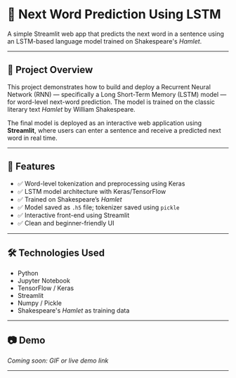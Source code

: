 # 🧠 Next Word Prediction Using LSTM

A simple Streamlit web app that predicts the next word in a sentence using an LSTM-based language model trained on Shakespeare's *Hamlet*.

---

## 📌 Project Overview

This project demonstrates how to build and deploy a Recurrent Neural Network (RNN) — specifically a Long Short-Term Memory (LSTM) model — for word-level next-word prediction. The model is trained on the classic literary text *Hamlet* by William Shakespeare.

The final model is deployed as an interactive web application using **Streamlit**, where users can enter a sentence and receive a predicted next word in real time.

---

## 🚀 Features

- ✅ Word-level tokenization and preprocessing using Keras
- ✅ LSTM model architecture with Keras/TensorFlow
- ✅ Trained on Shakespeare’s *Hamlet*
- ✅ Model saved as `.h5` file; tokenizer saved using `pickle`
- ✅ Interactive front-end using Streamlit
- ✅ Clean and beginner-friendly UI

---

## 🛠️ Technologies Used

- Python
- Jupyter Notebook
- TensorFlow / Keras
- Streamlit
- Numpy / Pickle
- Shakespeare's *Hamlet* as training data

---

## 📷 Demo

*Coming soon: GIF or live demo link*

---




